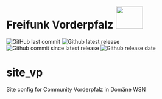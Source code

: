 # Freifunk Vorderpfalz   <a href="url"><img src="https://freifunk-suedwest.de/wp-content/uploads/2016/09/FFSW_Logo_128.png" height="58" width="70" ></a>

![GitHub last commit](https://img.shields.io/github/last-commit/ffsw/site_vp.svg?style=plastic)  ![Github latest release](https://img.shields.io/github/release/ffsw/site_vp.svg?style=plastic)   ![Github commit since latest release](https://img.shields.io/github/commits-since/ffsw/site_vp/latest.svg?style=plastic)  ![Github release date](https://img.shields.io/github/release-date/ffsw/site_vp.svg?style=plastic)



# site_vp
Site config for Community Vorderpfalz in Domäne WSN
